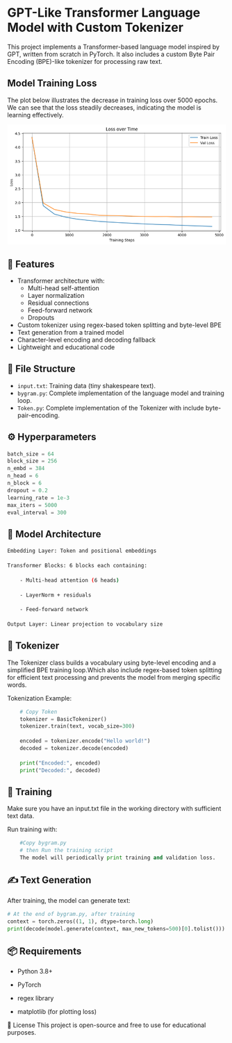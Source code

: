 # GPT-Like Transformer Language Model with Custom Tokenizer

This project implements a Transformer-based language model inspired by GPT, written from scratch in PyTorch. It also includes a custom Byte Pair Encoding (BPE)-like tokenizer for processing raw text.

## Model Training Loss

The plot below illustrates the decrease in training loss over 5000 epochs. We can see that the loss steadily decreases, indicating the model is learning effectively.

![Model Loss Plot](Loss.png)
## 📌 Features

- Transformer architecture with:
  - Multi-head self-attention
  - Layer normalization
  - Residual connections
  - Feed-forward network
  - Dropouts 
- Custom tokenizer using regex-based token splitting and byte-level BPE
- Text generation from a trained model
- Character-level encoding and decoding fallback
- Lightweight and educational code

## 📁 File Structure

- `input.txt`: Training data (tiny shakespeare text).
- `bygram.py`: Complete implementation of the language model and training loop.
- `Token.py`: Complete implementation of the Tokenizer with include byte-pair-encoding.



## ⚙️ Hyperparameters

```python
batch_size = 64
block_size = 256
n_embd = 384
n_head = 6
n_block = 6
dropout = 0.2
learning_rate = 1e-3
max_iters = 5000
eval_interval = 300
```

## 🧠 Model Architecture
```bash
Embedding Layer: Token and positional embeddings

Transformer Blocks: 6 blocks each containing:

    - Multi-head attention (6 heads)

    - LayerNorm + residuals

    - Feed-forward network

Output Layer: Linear projection to vocabulary size
```

##  🧪 Tokenizer
The Tokenizer class builds a vocabulary using byte-level encoding and a simplified BPE training loop.Which also include regex-based token splitting for efficient text processing and prevents the model from merging specific words. 

Tokenization Example:
```python
    # Copy Token 
    tokenizer = BasicTokenizer()
    tokenizer.train(text, vocab_size=300)

    encoded = tokenizer.encode("Hello world!")
    decoded = tokenizer.decode(encoded)

    print("Encoded:", encoded)
    print("Decoded:", decoded)
```
##  🚀 Training
Make sure you have an input.txt file in the working directory with sufficient text data.

Run training with:

```Python
    #Copy bygram.py
    # then Run the training script
    The model will periodically print training and validation loss.
```

## ✍️ Text Generation
After training, the model can generate text:

```python
# At the end of bygram.py, after training
context = torch.zeros((1, 1), dtype=torch.long)
print(decode(model.generate(context, max_new_tokens=500)[0].tolist()))
```
## 📦 Requirements

- Python 3.8+

- PyTorch

- regex library

- matplotlib (for plotting loss)



📜 License
This project is open-source and free to use for educational purposes.

